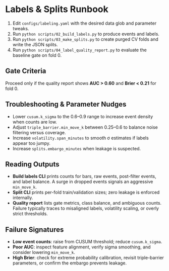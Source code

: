 # Labels & Splits Runbook

1. Edit `configs/labeling.yaml` with the desired data glob and parameter tweaks.
2. Run `python scripts/02_build_labels.py` to produce events and labels.
3. Run `python scripts/03_make_splits.py` to create purged CV folds and write the JSON splits.
4. Run `python scripts/04_label_quality_report.py` to evaluate the baseline gate on fold 0.

## Gate Criteria
Proceed only if the quality report shows **AUC > 0.60** and **Brier < 0.21** for fold 0.

## Troubleshooting & Parameter Nudges
- Lower `cusum.k_sigma` to the 0.6–0.9 range to increase event density when counts are low.
- Adjust `triple_barrier.min_move_k` between 0.25–0.6 to balance noise filtering versus coverage.
- Increase `volatility.span_minutes` to smooth σ estimates if labels appear too jumpy.
- Increase `splits.embargo_minutes` when leakage is suspected.

## Reading Outputs
- **Build labels CLI** prints counts for bars, raw events, post-filter events, and label balance. A surge in dropped events signals an aggressive `min_move_k`.
- **Split CLI** prints per-fold train/validation sizes; zero leakage is enforced internally.
- **Quality report** lists gate metrics, class balance, and ambiguous counts. Failure typically traces to misaligned labels, volatility scaling, or overly strict thresholds.

## Failure Signatures
- **Low event counts**: raise from CUSUM threshold; reduce `cusum.k_sigma`.
- **Poor AUC**: inspect feature alignment, verify sigma smoothing, and consider lowering `min_move_k`.
- **High Brier**: check for extreme probability calibration, revisit triple-barrier parameters, or confirm the embargo prevents leakage.
